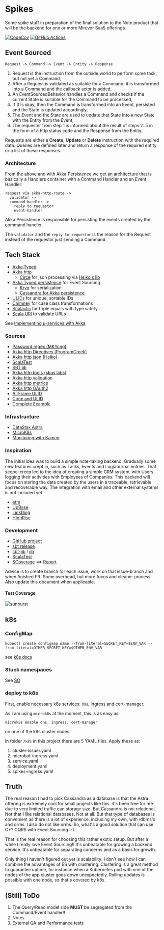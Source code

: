 # Spikes

Some spike stuff in preparation of the final solution to the Note product that will be the backend for
one or more Miruvor SaaS offerings.

[![CodeCov](https://codecov.io/gh/jvorhauer/spikes/branch/main/graph/badge.svg?token=YVnjWS1wc8)](https://codecov.io/gh/jvorhauer/spikes)
[![GitHub Actions](https://github.com/jvorhauer/spikes/actions/workflows/test.yaml/badge.svg)](https://github.com/jvorhauer/spikes/actions/workflows/test.yaml)

## Event Sourced

```
Request -> Command -> Event -> Entity -> Response
```

1. Request is the instruction from the outside world to perform some task, but not yet a Command,
2. After a Request is validated as suitable for a Command, it is transformed into a Command and the callback actor is added,
3. An EventSourcedBehavior handles a Command and checks if the current State is suitable for the Command to be processed,
4. If 3 is okay, then the Command is transformed into an Event, persisted and the State is updated accordingly,
5. The Event and the State are used to update that State into a new State with the Entity from the Event,
6. The requester from step 1 is informed about the result of steps 2..5 in the form of a http status code and the Response from the Entity.

Requests are either a **Create**, **Update** or **Delete** instruction with the required data.
Queries are defined later and return a response of the required entity or a list of these responses.

### Architecture

From the above and with Akka Persistence we get an architecture that is basically a Handlers container with a Command Handler and 
an Event Handler:

```
request via akka-http-route -> 
  validator -> 
  command-handler ->
    reply to requestor 
    event-handler
```

Akka Persistence is responsible for persisting the events created by the command handler.

The `validator` and the `reply to requestor` is the reason for the Request instead of the requestor just sending a Command. 

## Tech Stack

* [Akka Typed](https://doc.akka.io/docs/akka/current/typed/index.html)
* [Akka http](https://doc.akka.io/docs/akka-http/current/index.html)
  * [Circe](https://circe.github.io/circe/) for json processing via [Heiko's lib](https://github.com/hseeberger/akka-http-json)
* [Akka Typed persistence](https://doc.akka.io/docs/akka/current/typed/persistence.html) for Event Sourcing
  * [Kryo](https://github.com/altoo-ag/akka-kryo-serialization) for serialization
  * [Cassandra for Akka persistence](https://doc.akka.io/docs/akka-persistence-cassandra/current/index.html)
* [ULIDs](https://wvlet.org/airframe/docs/airframe-ulid) for unique, sortable IDs
* [Chimney](https://scalalandio.github.io/chimney/) for case class transformations
* [Scalactic](https://www.javadoc.io/doc/org.scalactic/scalactic_2.13/latest/org/scalactic/index.html) for triple equals with type safety
* [Scala URI](https://index.scala-lang.org/lemonlabsuk/scala-uri) to validate URLs

See [Implementing µ-services with Akka](https://developer.lightbend.com/docs/akka-guide/microservices-tutorial/index.html)

### Sources

* [Password regex (MKYong)](https://mkyong.com/regular-expressions/how-to-validate-password-with-regular-expression/)
* [Akka http Directives (ProgramCreek)](https://www.programcreek.com/scala/akka.http.scaladsl.server.Directive)
* [Akka http json (Heiko)](https://github.com/hseeberger/akka-http-json)
* [ScalaTest](https://www.scalatest.org/user_guide/selecting_a_style)
* [SBT jib](https://github.com/schmitch/sbt-jib)
* [Akka http tools (sbus labs)](https://github.com/sbuslab/akka-http-tools)
* [Akka http validation](https://github.com/Fruzenshtein/akka-http-validation)
* [Akka http metrics](https://index.scala-lang.org/rustedbones/akka-http-metrics)
* [Akka http OAuth2](https://www.jannikarndt.de/blog/2018/10/oauth2-akka-http/)
* [AirFrame ULID](https://wvlet.org/airframe/docs/airframe-ulid)
* [Circe and ULID](https://circe.github.io/circe/codecs/custom-codecs.html)
* [Complete Example](https://blog.rockthejvm.com/akka-cassandra-project/)

### Infrastructure

* [DataStax Astra](https://astra.datastax.com/bbf920a2-9480-43f0-bdfb-ae682405943d)
* [MicroK8s](https://microk8s.io/)
* [Monitoring with Kamon](https://apm.kamon.io/)

### Inspiration

The initial idea was to build a simple note-taking backend. Gradually some new features crept in, such as Tasks, Events and Log/Journal entries.
That scope-creep led to the idea of creating a simple CRM system, with Users logging their activities with Employees of Companies.
This backend will focus on storing the data created by the users in a traceable, retrievable and recoverable way. The integration with email and
other external systems is not included yet.

* [etm](https://dagraham.github.io/etm-dgraham/)
* [UpBase](https://upbase.io/)
* [LinkDing](https://github.com/sissbruecker/linkding)
* [HighRise](https://highrisehq.com/)

### Development

* [GitHub project](https://github.com/jvorhauer/spikes)
* [sbt release](https://github.com/sbt/sbt-release)
* [sbt-jib](https://index.scala-lang.org/sbt-jib/sbt-jib) / [jib](https://github.com/GoogleContainerTools/jib/tree/master/jib-cli#supported-commands)
* [ScalaTest](https://www.scalatest.org/user_guide)
* [SCoverage](https://github.com/scoverage/sbt-scoverage) ==> [Report](target/scala-2.13/scoverage-report/index.html)

Advice is to create branch for each issue, work on that issue-branch and when finished PR. Some overhead, but more
focus and cleaner process. Also update this document when applicable.

#### Test Coverage

![sunburst](https://codecov.io/gh/jvorhauer/spikes/branch/main/graphs/sunburst.svg?token=YVnjWS1wc8)


## k8s

### ConfigMap

```shell
kubectl create configmap name --from-literal=SECRET_KEY=$ENV_VAR --from-literal=OTHER_SECRET_KEY=$OTHER_ENV_VAR
```

see [k8s docs](https://kubernetes.io/docs/reference/generated/kubectl/kubectl-commands#-em-configmap-em-)

### Stuck namespaces

See [SO](https://stackoverflow.com/questions/52369247/namespace-stuck-as-terminating-how-i-removed-it)

### deploy to k8s

First, enable necessary k8s services: `dns`, [ingress](https://microk8s.io/docs/addon-ingress) and
[cert-manager](https://microk8s.io/docs/addon-cert-manager).

As I am using `microk8s` at the moment, this is as easy as

```shell
microk8s enable dns, ingress, cert-manager
```

on one of the k8s cluster nodes.

In folder `/k8s` in this project there are 5 YAML files.
Apply these as:
1. cluster-issuer.yaml
2. microbot-ingress.yaml
3. service.yaml
4. deployment.yaml
5. spikes-ingress.yaml


## Truth

The real reason I had to pick Cassandra as a database is that the Astra offering is extremely cool for small projects like this. it's been free for me due to very limited traffic can storage size. But Cassandra is not relational. Not that I like relational databases. Not at all. But that type of databases is convenient as there is a lot of experience, including my own, with rdbms's and orms. I also do not like orms. So, what's a good solution that can use C*? CQRS with Event Sourcing :-).

That is the real reason for choosing this rather exotic setup. But after a while I really love Event Sourcing!! It's unbeatable for growing a backend service. It's unbeatable for separating concerns and as a basis for growth.

Only thing I haven't figured out yet is scalability: I don't see how I can combine the advantages of ES with clustering. Clustering is a great method to guarantee uptime, for instance when a Kubernetes pod with one of the nodes of the app cluster goes down unexpectedly. Rolling updates is possible with one node, so that's covered by k8s.

## (Still) ToDo

1. The Query/Read model side **MUST** be segregated from the Command/Event handler!!
2. Notes
3. External QA and Performance tests

